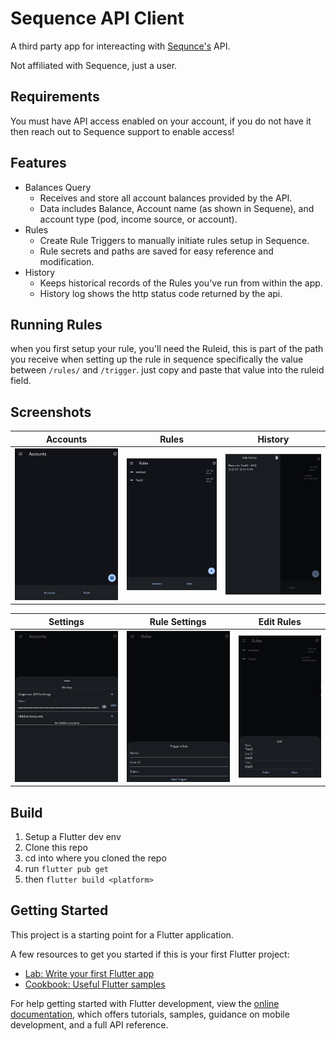 # Sequence API Client

A third party app for intereacting with [Sequnce's](https://getsequence.io) API.

Not affiliated with Sequence, just a user.

## Requirements
You must have API access enabled on your account, if you do not have it then reach out to Sequence support to enable access!

## Features
- Balances Query
  - Receives and store all account balances provided by the API.
  - Data includes Balance, Account name (as shown in Sequene), and account type (pod, income source, or account).
- Rules
  - Create Rule Triggers to manually initiate rules setup in Sequence.
  - Rule secrets and paths are saved for easy reference and modification.
- History
  - Keeps historical records of the Rules you've run from within the app.
  - History log shows the http status code returned by the api.

## Running Rules
when you first setup your rule, you'll need the Ruleid, this is part of the path you receive when setting up the rule in sequence specifically the value between ``/rules/`` and ``/trigger``. just copy and paste that value into the ruleid field.

## Screenshots

|Accounts|Rules|History|
|--|--|--|
|![alt](https://github.com/deathblade666/sequence_api_client/blob/b255a54c600fabc4506bf9492b39eefa9dbf8816/screenshots/Screenshot%20From%202025-07-18%2015-17-32.png)|![alt](https://github.com/deathblade666/sequence_api_client/blob/b255a54c600fabc4506bf9492b39eefa9dbf8816/screenshots/Screenshot%20From%202025-07-18%2015-18-44.png)|![alt](https://github.com/deathblade666/sequence_api_client/blob/b255a54c600fabc4506bf9492b39eefa9dbf8816/screenshots/Screenshot%20From%202025-07-18%2015-18-54.png)|

|Settings|Rule Settings|Edit Rules|
|--|--|--|
|![alt](https://github.com/deathblade666/sequence_api_client/blob/b255a54c600fabc4506bf9492b39eefa9dbf8816/screenshots/Screenshot%20From%202025-07-18%2015-18-14.png)|![alt](https://github.com/deathblade666/sequence_api_client/blob/b255a54c600fabc4506bf9492b39eefa9dbf8816/screenshots/Screenshot%20From%202025-07-18%2015-18-02.png)|![alt](https://github.com/deathblade666/sequence_api_client/blob/b1ec15901fac05a82d58f7300bd76113268dd0e7/screenshots/Screenshot%20From%202025-07-18%2015-25-56.png)|

## Build
1. Setup a Flutter dev env
2. Clone this repo
3. cd into where you cloned the repo
4. run ``flutter pub get``
5. then ``flutter build <platform>``

## Getting Started

This project is a starting point for a Flutter application.

A few resources to get you started if this is your first Flutter project:

- [Lab: Write your first Flutter app](https://docs.flutter.dev/get-started/codelab)
- [Cookbook: Useful Flutter samples](https://docs.flutter.dev/cookbook)

For help getting started with Flutter development, view the
[online documentation](https://docs.flutter.dev/), which offers tutorials,
samples, guidance on mobile development, and a full API reference.
